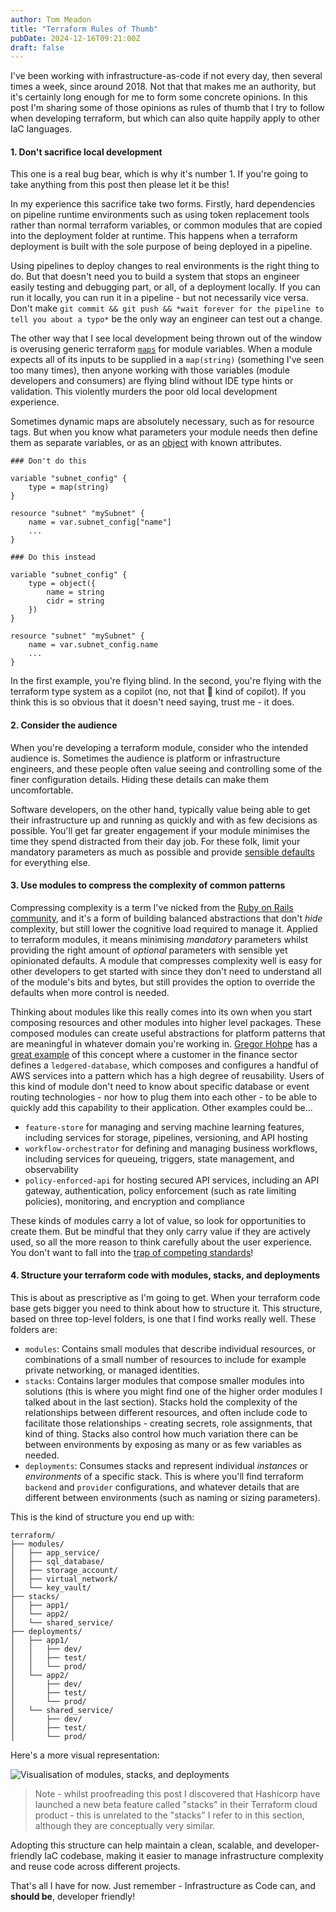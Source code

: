 ```yaml
---
author: Tom Meadon
title: "Terraform Rules of Thumb"
pubDate: 2024-12-16T09:21:00Z
draft: false
---
```


I've been working with infrastructure-as-code if not every day, then several times a week, since around 2018. Not that that makes me an authority, but it's certainly long enough for me to form some concrete opinions. In this post I'm sharing some of those opinions as rules of thumb that I try to follow when developing terraform, but which can also quite happily apply to other IaC languages.

#### 1. Don't sacrifice local development

This one is a real bug bear, which is why it's number 1. If you're going to take anything from this post then please let it be this!

In my experience this sacrifice take two forms. Firstly, hard dependencies on pipeline runtime environments such as using token replacement tools rather than normal terraform variables, or common modules that are copied into the deployment folder at runtime. This happens when a terraform deployment is built with the sole purpose of being deployed in a pipeline.

Using pipelines to deploy changes to real environments is the right thing to do. But that doesn't need you to build a system that stops an engineer easily testing and debugging part, or all, of a deployment locally. If you can run it locally, you can run it in a pipeline - but not necessarily vice versa. Don't make `git commit && git push && *wait forever for the pipeline to tell you about a typo*` be the only way an engineer can test out a change.

The other way that I see local development being thrown out of the window is overusing generic terraform [`maps`](https://developer.hashicorp.com/terraform/language/expressions/type-constraints#map) for module variables. When a module expects all of its inputs to be supplied in a `map(string)` (something I've seen too many times), then anyone working with those variables (module developers and consumers) are flying blind without IDE type hints or validation. This violently murders the poor old local development experience.

Sometimes dynamic maps are absolutely necessary, such as for resource tags. But when you know what parameters your module needs then define them as separate variables, or as an [object](https://developer.hashicorp.com/terraform/language/expressions/type-constraints#object) with known attributes.

```hcl
### Don't do this

variable "subnet_config" {
	type = map(string)
}

resource "subnet" "mySubnet" {
	name = var.subnet_config["name"]
	...
}

### Do this instead

variable "subnet_config" {
	type = object({
		name = string
		cidr = string
	})
}

resource "subnet" "mySubnet" {
	name = var.subnet_config.name
	...
}
```

In the first example, you're flying blind. In the second, you're flying with the terraform type system as a copilot (no, not that 🤖 kind of copilot). If you think this is so obvious that it doesn't need saying, trust me - it does.

#### 2. Consider the audience

When you're developing a terraform module, consider who the intended audience is. Sometimes the audience is platform or infrastructure engineers, and these people often value seeing and controlling some of the finer configuration details. Hiding these details can make them uncomfortable.

Software developers, on the other hand, typically value being able to get their infrastructure up and running as quickly and with as few decisions as possible. You'll get far greater engagement if your module minimises the time they spend distracted from their day job. For these folk, limit your mandatory parameters as much as possible and provide [sensible defaults](https://www.thoughtworks.com/en-gb/insights/topic/sensible-defaults) for everything else.

#### 3. Use modules to compress the complexity of common patterns

Compressing complexity is a term I've nicked from the [Ruby on Rails community](https://rubyonrails.org/), and it's a form of building balanced abstractions that don't _hide_ complexity, but still lower the cognitive load required to manage it. Applied to terraform modules, it means minimising _mandatory_ parameters whilst providing the right amount of _optional_ parameters with sensible yet opinionated defaults. A module that compresses complexity well is easy for other developers to get started with since they don't need to understand all of the module's bits and bytes, but still provides the option to override the defaults when more control is needed.

Thinking about modules like this really comes into its own when you start composing resources and other modules into higher level packages. These composed modules can create useful abstractions for platform patterns that are meaningful in whatever domain you're working in. [Gregor Hohpe](https://architectelevator.com/) has a [great example](https://techleadjournal.dev/episodes/157/) of this concept where a customer in the finance sector defines a `ledgered-database`, which composes and configures a handful of AWS services into a pattern which has a high degree of reusability. Users of this kind of module don't need to know about specific database or event routing technologies - nor how to plug them into each other - to be able to quickly add this capability to their application. Other examples could be...

- `feature-store` for managing and serving machine learning features, including services for storage, pipelines, versioning, and API hosting
- `workflow-orchestrator` for defining and managing business workflows, including services for queueing, triggers, state management, and observability
- `policy-enforced-api` for hosting secured API services, including an API gateway, authentication, policy enforcement (such as rate limiting policies), monitoring, and encryption and compliance

These kinds of modules carry a lot of value, so look for opportunities to create them. But be mindful that they only carry value if they are actively used, so all the more reason to think carefully about the user experience. You don't want to fall into the [trap of competing standards](https://xkcd.com/927/)!

#### 4. Structure your terraform code with modules, stacks, and deployments

This is about as prescriptive as I'm going to get. When your terraform code base gets bigger you need to think about how to structure it. This structure, based on three top-level folders, is one that I find works really well. These folders are:

- `modules`: Contains small modules that describe individual resources, or combinations of a small number of resources to include for example private networking, or managed identities.
- `stacks`: Contains larger modules that compose smaller modules into solutions (this is where you might find one of the higher order modules I talked about in the last section). Stacks hold the complexity of the relationships between different resources, and often include code to facilitate those relationships - creating secrets, role assignments, that kind of thing. Stacks also control how much variation there can be between environments by exposing as many or as few variables as needed.
- `deployments`: Consumes stacks and represent individual _instances_ or _environments_ of a specific stack. This is where you'll find terraform `backend` and `provider` configurations, and whatever details that are different between environments (such as naming or sizing parameters).

This is the kind of structure you end up with:

```
terraform/
├── modules/
│   ├── app_service/
│   ├── sql_database/
│   ├── storage_account/
│   ├── virtual_network/
│   └── key_vault/
├── stacks/
│   ├── app1/
│   └── app2/
│   └── shared_service/
├── deployments/
│   ├── app1/
│   │   ├── dev/
│   │   ├── test/
│   │   └── prod/
│   └── app2/
│       ├── dev/
│       ├── test/
│       └── prod/
│   └── shared_service/
│       ├── dev/
│       ├── test/
│       └── prod/
```

Here's a more visual representation:

![Visualisation of modules, stacks, and deployments](/terraform-structure.svg)

> Note - whilst proofreading this post I discovered that Hashicorp have launched a new beta feature called "stacks" in their Terraform cloud product - this is unrelated to the "stacks" I refer to in this section, although they are conceptually very similar.

Adopting this structure can help maintain a clean, scalable, and developer-friendly IaC codebase, making it easier to manage infrastructure complexity and reuse code across different projects.

That's all I have for now. Just remember - Infrastructure as Code can, and **should be**, developer friendly!
